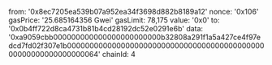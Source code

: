 from: '0x8ec7205ea539b07a952ea34f3698d882b8189a12'
nonce: '0x106'
gasPrice: '25.685164356 Gwei'
gasLimit: 78,175 
value: '0x0'
to: '0x0b4ff722d8ca4731b81b4cd28192dc52e0291e6b'
data: '0xa9059cbb000000000000000000000000b32808a291f1a5a427ce4f97edcd7fd02f307e1b0000000000000000000000000000000000000000000000000000000000000064'
chainId: 4